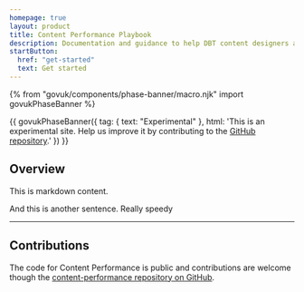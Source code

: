```yaml
---
homepage: true
layout: product
title: Content Performance Playbook
description: Documentation and guidance to help DBT content designers and colleagues more effectively measure and evaluate the performance of content.
startButton:
  href: "get-started"
  text: Get started
---
```

{% from "govuk/components/phase-banner/macro.njk" import govukPhaseBanner %}

{{ govukPhaseBanner({
  tag: {
    text: "Experimental"
  },
  html: 'This is an experimental site. Help us improve it by contributing to the <a class="govuk-link" href="https://github.com/uktrade/content-performance">GitHub repository</a>.'
}) }}

## Overview

This is markdown content.


And this is another sentence. Really speedy

<hr class="govuk-section-break govuk-section-break--visible govuk-section-break--xl govuk-!-margin-top-0">

<div class="govuk-grid-row">
  <section class="govuk-grid-column-two-thirds">
    <h2 class="govuk-heading-m govuk-!-font-size-27">Contributions</h2>
    <p class="govuk-body">The code for Content Performance is public and contributions are welcome though the <a class="govuk-link govuk-!-font-weight-bold" href="https://github.com/uktrade/content-performance">content-performance repository on GitHub</a>.</p>
  </section>
</div>

